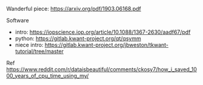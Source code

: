Wanderful piece: https://arxiv.org/pdf/1903.06168.pdf

Software
- intro: https://iopscience.iop.org/article/10.1088/1367-2630/aadf67/pdf
- python: https://gitlab.kwant-project.org/qt/qsymm
- niece intro: https://gitlab.kwant-project.org/jbweston/tkwant-tutorial/tree/master

Ref https://www.reddit.com/r/dataisbeautiful/comments/ckosy7/how_i_saved_1000_years_of_cpu_time_using_my/
